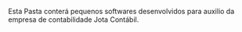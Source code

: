 Esta Pasta conterá pequenos softwares desenvolvidos para auxilio da empresa de contabilidade Jota Contábil.